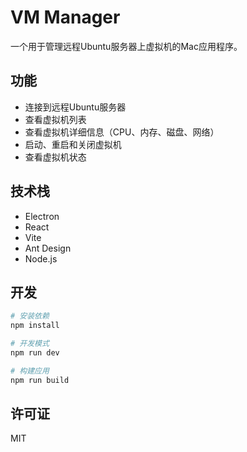# VM Manager

一个用于管理远程Ubuntu服务器上虚拟机的Mac应用程序。

## 功能

- 连接到远程Ubuntu服务器
- 查看虚拟机列表
- 查看虚拟机详细信息（CPU、内存、磁盘、网络）
- 启动、重启和关闭虚拟机
- 查看虚拟机状态

## 技术栈

- Electron
- React
- Vite
- Ant Design
- Node.js

## 开发

```bash
# 安装依赖
npm install

# 开发模式
npm run dev

# 构建应用
npm run build
```

## 许可证

MIT
